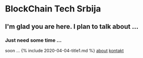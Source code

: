 # BlockChain Tech Srbija

## I'm glad you are here. I plan to talk about ...
### Just need some time ...
soon ...
{% include 2020-04-04-title1.md %}
[about](about.html) 
[kontakt](contact.html)

